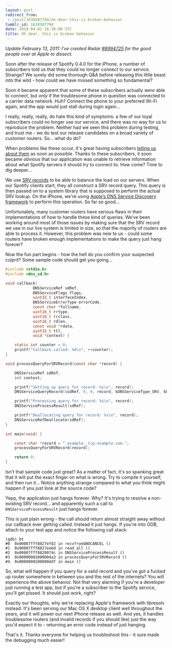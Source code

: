```yaml
---
layout: post
redirect_from:
 - /post/1638507794/oh-dear-this-is-broken-behavior
tumblr_id: 1638507794
date: 2010-04-01 16:38:00 UTC
title: Oh dear, this is broken behavior
---
```


_Update February 13, 2011: I've created Radar [#8994725](rdar://problem/8994725) for the good people over at Apple to dissect._

Soon after the release of Spotify 0.4.0 for the iPhone, a number of subscribers told us that they could no longer connect to our service. Strange? We surely did some thorough Q&A before releasing this little beast into the wild - how could we have missed something so fundamental?

Soon it became apparent that some of these subscribers actually _were_ able to connect, but _only_ if the troublesome phone in question was connected to a carrier data network. Huh? Connect the phone to your preferred Wi-Fi again, and the app would just stall during login again...

I really, really, really, do hate this kind of symptoms: a few of our loyal subscribers could no longer use our service, and there was no way for us to reproduce the problem. Neither had we seen this problem during testing, and trust me - we do test our release candidates on a broad variety of customer routers. So... what do do?

When problems like these occur, it's great having subscribers [telling us about them](http://getsatisfaction.com/spotify/topics/issue_with_iphone_spotify_update) as soon as possible. Thanks to these subscribers, it soon became obvious that our application was unable to retrieve information about what Spotify servers it should try to connect to. How come? Time to dig deeper...

We use [SRV records](http://en.wikipedia.org/wiki/SRV_record) to be able to balance the load on our servers. When our Spotify clients start, they all construct a SRV record query. This query is then passed on to a system library that is supposed to perform the actual SRV lookup. On the iPhone, we're using [Apple’s DNS Service Discovery framework](http://developer.apple.com/mac/library/DOCUMENTATION/Networking/Conceptual/dns_discovery_api/) to perform this operation. So far so good...

Unfortunately, many customer routers have serious flaws in their implementations of how to handle these kind of queries. We’ve been working around most of those issues by making sure that the SRV record we use in our live system is limited in size, so that the majority of routers are able to process it. However, this problem was new to us - could some routers have broken enough implementations to make the query just hang forever?

Now the fun part begins - how the hell do you confirm your suspected culprit? Some sample code should get you going...

```c
#include <stdio.h>
#include <dns_sd.h>

void callback(
			DNSServiceRef sdRef,
			DNSServiceFlags flags,
			uint32_t interfaceIndex,
			DNSServiceErrorType errorCode,
			const char *fullname,
			uint16_t rrtype,
			uint16_t rrclass,
			uint16_t rdlen,
			const void *rdata,
			uint32_t ttl,
			void *context) {

	static int counter = 0;
	printf("Callback called: %d\n", ++counter);
}

void processQueryForSRVRecord(const char *record) {

	DNSServiceRef sdRef;
	int context;

	printf("Setting up query for record: %s\n", record);
	DNSServiceQueryRecord(&sdRef, 0, 0, record, kDNSServiceType_SRV, kDNSServiceClass_IN, callback, &context);

	printf("Processing query for record: %s\n", record);
	DNSServiceProcessResult(sdRef);

	printf("Deallocating query for record: %s\n", record);
	DNSServiceRefDeallocate(sdRef);
}

int main(void) {

	const char *record = "_example._tcp.example.com.";
	processQueryForSRVRecord(record);

	return 0;
}
```

Isn't that sample code just great? As a matter of fact, it's so spanking great that it will put the exact finger on what is wrong. Try to compile it yourself, and then run it... Notice anything strange compared to what you think might happen if you just look at the source code?

Yepp, the application just hangs forever. Why? It's trying to resolve a non-existing SRV record... and apparently such a call to `DNSServiceProcessResult` just hangs forever.

This is just plain wrong - the call should return almost straight away without our callback ever getting called. Instead it just hangs. If you're into GDB, attach to your test app and notice the following call stack:

```
(gdb) bt
#0  0x00007fff8827ef82 in recvfrom$NOCANCEL ()
#1  0x00007fff8827eebd in read_all ()
#2  0x00007fff8828074c in DNSServiceProcessResult ()
#3  0x0000000100000da3 in processQueryForSRVRecord ()
#4  0x0000000100000ddf in main ()
```

So, what will happen if you query for a valid record and you've got a fucked up router somewhere in between you and the rest of the internets? You will experience the above behavior. Not that very alarming if you're a developer just running a test app, but if you're a subscriber to the Spotify service, you'll get pissed. It should just work, right?

Exactly our thoughts, why we're replacing Apple's framework with libresolv instead. It's been serving our Mac OS X desktop client well throughout the years, and it will power our next iPhone release as well. And yes, it handles troublesome routers (and invalid records if you should like) just the way you'd expect it to - returning an error code instead of just hanging.

That's it. Thanks everyone for helping us troubleshoot this - it sure made the debugging much easier!
